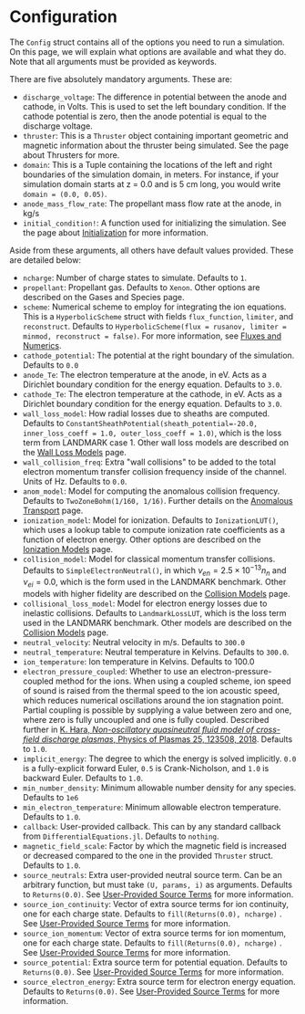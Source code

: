 # Configuration

The `Config` struct contains all of the options you need to run a simulation. On this page, we will explain what options are available and what they do. Note that all arguments must be provided as keywords.

There are five absolutely mandatory arguments. These are:

- `discharge_voltage`: The difference in potential between the anode and cathode, in Volts. This is used to set the left boundary condition. If the cathode potential is zero, then the anode potential is equal to the discharge voltage.
- `thruster`: This is a `Thruster` object containing important geometric and magnetic information about the thruster being simulated. See the page about Thrusters for more.
- `domain`: This is a Tuple containing the locations of the left and right boundaries of the simulation domain, in meters. For instance, if your simulation domain starts at z = 0.0 and is 5 cm long, you would write `domain = (0.0, 0.05)`.
- `anode_mass_flow_rate`: The propellant mass flow rate at the anode, in kg/s
- `initial_condition!`: A function used for initializing the simulation. See the page about [Initialization](initialization.md) for more information.

Aside from these arguments, all others have  default values provided. These are detailed below:

- `ncharge`: Number of charge states to simulate. Defaults to `1`.
- `propellant`: Propellant gas. Defaults to `Xenon`. Other options are described on the Gases and Species page.
- `scheme`: Numerical scheme to employ for integrating the ion equations. This is a `HyperbolicScheme` struct with fields `flux_function`, `limiter`, and `reconstruct`. Defaults to `HyperbolicScheme(flux = rusanov, limiter = minmod, reconstruct = false)`. For more information, see [Fluxes and Numerics](@ref).
- `cathode_potential`: The potential at the right boundary of the simulation. Defaults to `0.0`
- `anode_Te`: The electron temperature at the anode, in eV. Acts as a Dirichlet boundary condition for the energy equation. Defaults to `3.0`.
- `cathode_Te`: The electron temperature at the cathode, in eV. Acts as a Dirichlet boundary condition for the energy equation. Defaults to `3.0`.
- `wall_loss_model`: How radial losses due to sheaths are computed. Defaults to `ConstantSheathPotential(sheath_potential=-20.0, inner_loss_coeff = 1.0, outer_loss_coeff = 1.0)`, which is the loss term from LANDMARK case 1. Other wall loss models are described on the [Wall Loss Models](@ref) page.
- `wall_collision_freq`: Extra "wall collisions" to be added to the total electron momentum transfer collision frequency inside of the channel.  Units of Hz. Defaults to `0.0`.
- `anom_model`: Model for computing the anomalous collision frequency. Defaults to `TwoZoneBohm(1/160, 1/16)`. Further details on the [Anomalous Transport](@ref) page.
- `ionization_model`: Model for ionization. Defaults to `IonizationLUT()`, which uses a lookup table to compute ionization rate coefficients as a function of electron energy. Other options are described on the [Ionization Models](@ref) page.
- `collision_model`: Model for classical momentum transfer collisions. Defaults to `SimpleElectronNeutral()`, in which $\nu_{en} = 2.5\times10^{-13} n_n$ and $\nu_{ei} = 0.0$, which is the form used in the LANDMARK benchmark. Other models with higher fidelity are described on the [Collision Models](@ref) page.
- `collisional_loss_model`: Model for electron energy losses due to inelastic collisions. Defaults to `LandmarkLossLUT`, which is the loss term used in the LANDMARK benchmark. Other models are described on the [Collision Models](@ref) page.
- `neutral_velocity`: Neutral velocity in m/s. Defaults to `300.0`
- `neutral_temperature`: Neutral temperature in Kelvins. Defaults to `300.0`.
- `ion_temperature`: Ion temperature in Kelvins. Defaults to 100.0
- `electron_pressure_coupled`: Whether to use an electron-pressure-coupled method for the ions.  When using a coupled scheme, ion speed of sound is raised from the thermal speed to the ion acoustic speed, which reduces numerical oscillations around the ion stagnation point. Partial coupling is possible by supplying a value between zero and one, where zero is fully uncoupled and one is fully coupled. Described further in [K. Hara, *Non-oscillatory quasineutral fluid model of cross-field discharge plasmas*, Physics of Plasmas 25, 123508, 2018](https://aip.scitation.org/doi/pdf/10.1063/1.5055750). Defaults to `1.0`.
- `implicit_energy`: The degree to which the energy is solved implicitly. `0.0` is a fully-explicit forward Euler, `0.5` is Crank-Nicholson, and `1.0` is backward Euler. Defaults to `1.0`.
- `min_number_density`: Minimum allowable number density for any species. Defaults to `1e6`
- `min_electron_temperature`: Minimum allowable electron temperature. Defaults to `1.0`.
- `callback`: User-provided callback. This can by any standard callback from `DifferentialEquations.jl`. Defaults to `nothing`.
- `magnetic_field_scale`: Factor by which the magnetic field is increased or decreased compared to the one in the provided `Thruster` struct. Defaults to `1.0`.
- `source_neutrals`: Extra user-provided neutral source term. Can be an arbitrary function, but must take `(U, params, i)` as arguments. Defaults to `Returns(0.0)`. See [User-Provided Source Terms](@ref) for more information.
- `source_ion_continuity`: Vector of extra source terms for ion continuity, one for each charge state. Defaults to `fill(Returns(0.0), ncharge)` . See [User-Provided Source Terms](@ref) for more information.
- `source_ion_momentum`: Vector of extra source terms for ion momentum, one for each charge state. Defaults to `fill(Returns(0.0), ncharge)` . See [User-Provided Source Terms](@ref) for more information.
- `source_potential`: Extra source term for potential equation. Defaults to `Returns(0.0)`. See [User-Provided Source Terms](@ref) for more information.
- `source_electron_energy`: Extra source term for electron energy equation. Defaults to `Returns(0.0)`. See [User-Provided Source Terms](@ref) for more information.
